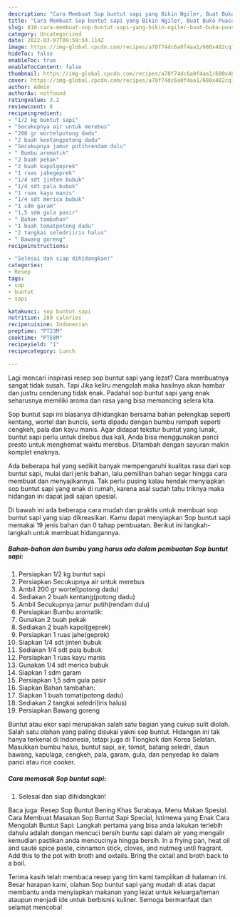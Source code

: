 ```yaml
---
description: "Cara Membuat Sop buntut sapi yang Bikin Ngiler, Buat Buka Puasa Menggugah Selera"
title: "Cara Membuat Sop buntut sapi yang Bikin Ngiler, Buat Buka Puasa Menggugah Selera"
slug: 810-cara-membuat-sop-buntut-sapi-yang-bikin-ngiler-buat-buka-puasa-menggugah-selera
category: Uncategorized
date: 2022-03-07T09:59:54.114Z
image: https://img-global.cpcdn.com/recipes/a78f74dc6a0f4aa1/680x482cq70/sop-buntut-sapi-foto-resep-utama.jpg
hideToc: false
enableToc: true
enableTocContent: false
thumbnail: https://img-global.cpcdn.com/recipes/a78f74dc6a0f4aa1/680x482cq70/sop-buntut-sapi-foto-resep-utama.jpg
cover: https://img-global.cpcdn.com/recipes/a78f74dc6a0f4aa1/680x482cq70/sop-buntut-sapi-foto-resep-utama.jpg
author: Admin
authorAv: notfound
ratingvalue: 3.2
reviewcount: 8
recipeingredient:
- "1/2 kg buntut sapi"
- "Secukupnya air untuk merebus"
- "200 gr wortelpotong dadu"
- "2 buah kentangpotong dadu"
- "Secukupnya jamur putihrendam dulu"
- " Bumbu aromatik"
- "2 buah pekak"
- "2 buah kapolgeprek"
- "1 ruas jahegeprek"
- "1/4 sdt jinten bubuk"
- "1/4 sdt pala bubuk"
- "1 ruas kayu manis"
- "1/4 sdt merica bubuk"
- "1 sdm garam"
- "1,5 sdm gula pasir"
- " Bahan tambahan"
- "1 buah tomatpotong dadu"
- "2 tangkai seledriiris halus"
- " Bawang goreng"
recipeinstructions:

- "Selesai dan siap dihidangkan!"
categories:
- Resep
tags:
- sop
- buntut
- sapi

katakunci: sop buntut sapi 
nutrition: 289 calories
recipecuisine: Indonesian
preptime: "PT23M"
cooktime: "PT58M"
recipeyield: "1"
recipecategory: Lunch

---
```



Lagi mencari inspirasi resep sop buntut sapi yang lezat? Cara membuatnya sangat tidak susah. Tapi Jika keliru mengolah maka hasilnya akan hambar dan justru cenderung tidak enak. Padahal sop buntut sapi yang enak seharusnya memiliki aroma dan rasa yang bisa memancing selera kita.


Sop buntut sapi ini biasanya dihidangkan bersama bahan pelengkap seperti kentang, wortel dan buncis, serta dipadu dengan bumbu rempah seperti cengkeh, pala dan kayu manis. Agar didapat tekstur buntut yang lunak, buntut sapi perlu untuk direbus dua kali, Anda bisa menggunakan panci presto untuk menghemat waktu merebus. Ditambah dengan sayuran makin komplet enaknya.

Ada beberapa hal yang sedikit banyak mempengaruhi kualitas rasa dari sop buntut sapi, mulai dari jenis bahan, lalu pemilihan bahan segar hingga cara membuat dan menyajikannya. Tak perlu pusing kalau hendak menyiapkan sop buntut sapi yang enak di rumah, karena asal sudah tahu triknya maka hidangan ini dapat jadi sajian spesial.


Di bawah ini ada beberapa cara mudah dan praktis untuk membuat sop buntut sapi yang siap dikreasikan. Kamu dapat menyiapkan Sop buntut sapi memakai 19 jenis bahan dan 0 tahap pembuatan. Berikut ini langkah-langkah untuk membuat hidangannya.

<!--inarticleads1-->

##### Bahan-bahan dan bumbu yang harus ada dalam pembuatan Sop buntut sapi:

1. Persiapkan 1/2 kg buntut sapi
1. Persiapkan Secukupnya air untuk merebus
1. Ambil 200 gr wortel(potong dadu)
1. Sediakan 2 buah kentang(potong dadu)
1. Ambil Secukupnya jamur putih(rendam dulu)
1. Persiapkan  Bumbu aromatik:
1. Gunakan 2 buah pekak
1. Sediakan 2 buah kapol(geprek)
1. Persiapkan 1 ruas jahe(geprek)
1. Siapkan 1/4 sdt jinten bubuk
1. Sediakan 1/4 sdt pala bubuk
1. Persiapkan 1 ruas kayu manis
1. Gunakan 1/4 sdt merica bubuk
1. Siapkan 1 sdm garam
1. Persiapkan 1,5 sdm gula pasir
1. Siapkan  Bahan tambahan:
1. Siapkan 1 buah tomat(potong dadu)
1. Sediakan 2 tangkai seledri(iris halus)
1. Persiapkan  Bawang goreng


Buntut atau ekor sapi merupakan salah satu bagian yang cukup sulit diolah. Salah satu olahan yang paling disukai yakni sop buntut. Hidangan ini tak hanya terkenal di Indonesia, tetapi juga di Tiongkok dan Korea Selatan. Masukkan bumbu halus, buntut sapi, air, tomat, batang seledri, daun bawang, kapulaga, cengkeh, pala, garam, gula, dan penyedap ke dalam panci atau rice cooker. 

<!--inarticleads2-->

##### Cara memasak Sop buntut sapi:


1. Selesai dan siap dihidangkan!

Baca juga: Resep Sop Buntut Bening Khas Surabaya, Menu Makan Spesial. Cara Membuat Masakan Sop Buntut Sapi Special, Istimewa yang Enak Cara Mengolah Buntut Sapi: Langkah pertama yang bisa anda lakukan terlebih dahulu adalah dengan mencuci bersih buntu sapi dalam air yang mengalir kemudian pastikan anda mencucinya hingga bersih. In a frying pan, heat oil and sauté spice paste, cinnamon stick, cloves, and nutmeg until fragrant. Add this to the pot with broth and oxtails. Bring the oxtail and broth back to a boil. 

Terima kasih telah membaca resep yang tim kami tampilkan di halaman ini. Besar harapan kami, olahan Sop buntut sapi yang mudah di atas dapat membantu anda menyiapkan makanan yang lezat untuk keluarga/teman ataupun menjadi ide untuk berbisnis kuliner. Semoga bermanfaat dan selamat mencoba!
